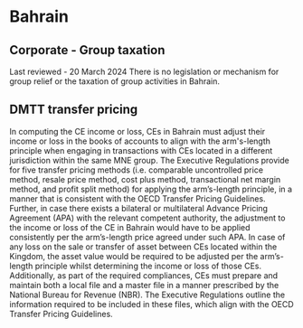 # Bahrain
## Corporate - Group taxation
Last reviewed - 20 March 2024
There is no legislation or mechanism for group relief or the taxation of group activities in Bahrain.
## DMTT transfer pricing
In computing the CE income or loss, CEs in Bahrain must adjust their income or loss in the books of accounts to align with the arm's-length principle when engaging in transactions with CEs located in a different jurisdiction within the same MNE group. The Executive Regulations provide for five transfer pricing methods (i.e. comparable uncontrolled price method, resale price method, cost plus method, transactional net margin method, and profit split method) for applying the arm’s-length principle, in a manner that is consistent with the OECD Transfer Pricing Guidelines.
Further, in case there exists a bilateral or multilateral Advance Pricing Agreement (APA) with the relevant competent authority, the adjustment to the income or loss of the CE in Bahrain would have to be applied consistently per the arm’s-length price agreed under such APA.
In case of any loss on the sale or transfer of asset between CEs located within the Kingdom, the asset value would be required to be adjusted per the arm’s-length principle whilst determining the income or loss of those CEs.
Additionally, as part of the required compliances, CEs must prepare and maintain both a local file and a master file in a manner prescribed by the National Bureau for Revenue (NBR). The Executive Regulations outline the information required to be included in these files, which align with the OECD Transfer Pricing Guidelines.
